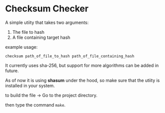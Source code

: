 # Checksum Checker

A simple utiity that takes two arguments:

1. The file to hash 
2. A file containing target hash

example usage:
```
checksum path_of_file_to_hash path_of_file_containing_hash  
```

It currently uses sha-256, but support for more algorithms can be added in future.

As of now it is using **shasum** under the hood, so make sure that the utiity is installed in your system.

to build the file -> Go to the project directory.

then type the command `make`.


